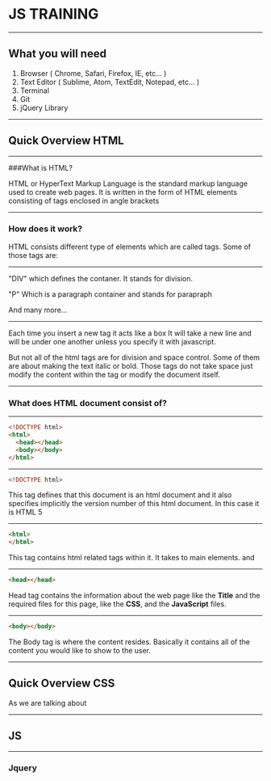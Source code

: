 # JS TRAINING 

******

## What you will need

1. Browser ( Chrome, Safari, Firefox, IE, etc… )
2. Text Editor ( Sublime, Atom, TextEdit, Notepad, etc… )
3. Terminal
4. Git
5. jQuery Library


******

## Quick Overview HTML

******

###What is HTML?

HTML or HyperText Markup Language is the standard markup language 
used to create web pages. It is written in the form of HTML elements consisting 
of tags enclosed in angle brackets

******

### How does it work?


HTML consists different type of elements which are called tags. Some of those tags are:

******

"DIV" which defines the contaner. It stands for division. 
 
"P" Which is a paragraph container and stands for parapraph

And many more…

******

Each time you insert a new tag it acts like a box
It will take a new line and will be under one another unless you specify it with javascript. 

But not all of the html tags are for division and space control. Some of them are about making the text italic or bold. Those tags do not take space just modify the content within the tag or modify the document itself. 

******

### What does HTML document consist of?

******

```html
<!DOCTYPE html>
<html>
  <head></head>
  <body></body>
</html>
```

******

```html
<!DOCTYPE html>
```


This tag defines that this document is an html document and it also specifies implicitly the version number of this html document. In this case it is HTML 5

******

```html
<html>
</html>
```

This tag contains html related tags within it. It takes to main elements. __<head>__ and __<body>__

******

```html
<head></head>
```

Head tag contains the information about the web page like the __Title__ and the required files for this page, like the __CSS__, and the __JavaScript__ files.

******

```html
<body></body>
```
The Body tag is where the content resides. Basically it contains all of the content you would like to show to the user. 

******


## Quick Overview CSS

As we are talking about 


******

## JS

******

### Jquery

